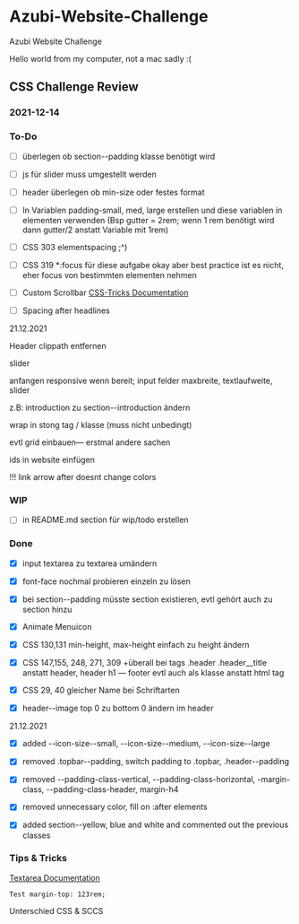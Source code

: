 # **Azubi-Website-Challenge**
Azubi Website Challenge

Hello world from my computer, not a mac sadly :(


## **CSS Challenge Review**
### **2021-12-14**



### **To-Do**

- [ ] überlegen ob section--padding klasse benötigt wird

- [ ] js für slider muss umgestellt werden

- [ ] header überlegen ob min-size oder festes format

- [ ] In Variablen padding-small, med, large erstellen und diese variablen in elementen verwenden (Bsp gutter = 2rem; wenn 1 rem benötigt wird dann gutter/2 anstatt Variable mit 1rem)

- [ ] CSS 303 elementspacing ;^)

- [ ] CSS 319 *:focus für diese aufgabe okay aber best practice ist es nicht, eher focus von bestimmten elementen nehmen

- [ ] Custom Scrollbar [CSS-Tricks Documentation](https://css-tricks.com/almanac/properties/s/scrollbar/)

- [ ] Spacing after headlines

21.12.2021

Header clippath entfernen

slider 

anfangen responsive wenn bereit;
input felder maxbreite, textlaufweite, slider

z.B: introduction zu section--introduction ändern

wrap in stong tag / klasse (muss nicht unbedingt) 

evtl grid einbauen— erstmal andere sachen

ids in website einfügen

!!! link arrow after doesnt change colors

### **WIP**

- [ ] in README.md section für wip/todo erstellen



### **Done**

- [x] input textarea zu textarea umändern

- [x] font-face nochmal probieren einzeln zu lösen

- [x] bei section--padding müsste section existieren, evtl gehört auch zu section hinzu

- [x] Animate Menuicon  

- [x] CSS 130,131 min-height, max-height einfach zu height ändern

- [x] CSS 147,155, 248, 271, 309 +überall bei tags .header .header__title anstatt header, header h1 — footer evtl auch als klasse anstatt html tag

- [x] CSS 29, 40 gleicher Name bei Schriftarten

- [x] header--image top 0 zu bottom 0 ändern im header 

21.12.2021
- [x] added --icon-size--small, --icon-size--medium, --icon-size--large


- [x] removed .topbar--padding, switch padding to .topbar, .header--padding

- [x] removed --padding-class-vertical, --padding-class-horizontal, -margin-class, --padding-class-header, margin-h4

- [x] removed unnecessary color, fill on :after elements

- [x] added section--yellow, blue and white and commented out the previous classes



### **Tips & Tricks**

[Textarea Documentation](https://developer.mozilla.org/en-US/docs/Web/HTML/Element/textarea)

```Test margin-top: 123rem;```

Unterschied CSS & SCCS